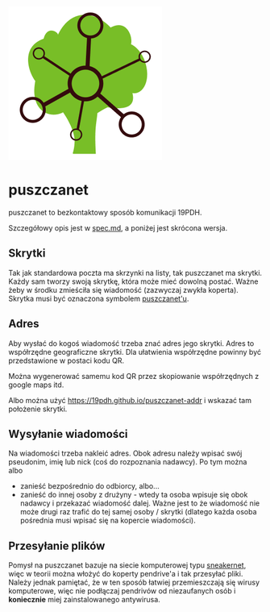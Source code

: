 ![](puszczanet.png)

# puszczanet

puszczanet to bezkontaktowy sposób komunikacji 19PDH.

Szczegółowy opis jest w [spec.md](spec.md), a poniżej jest skrócona wersja.

## Skrytki

Tak jak standardowa poczta ma skrzynki na listy, tak puszczanet ma skrytki. Każdy sam tworzy swoją skrytkę, która może mieć dowolną postać. Ważne żeby w środku zmieściła się wiadomość (zazwyczaj zwykła koperta). Skrytka musi być oznaczona symbolem [puszczanet'u](puszczanet.png).

## Adres

Aby wysłać do kogoś wiadomość trzeba znać adres jego skrytki. Adres to współrzędne geograficzne skrytki. Dla ułatwienia współrzędne powinny być przedstawione w postaci kodu QR.

Można wygenerować samemu kod QR przez skopiowanie współrzędnych z google maps itd.

Albo można użyć https://19pdh.github.io/puszczanet-addr i wskazać tam położenie skrytki.

## Wysyłanie wiadomości

Na wiadomości trzeba nakleić adres. Obok adresu należy wpisać swój pseudonim, imię lub nick (coś do rozpoznania nadawcy). Po tym można albo

- zanieść bezpośrednio do odbiorcy, albo...
- zanieść do innej osoby z drużyny - wtedy ta osoba wpisuje się obok nadawcy i przekazać wiadomość dalej. Ważne jest to że wiadomość nie może drugi raz trafić do tej samej osoby / skrytki (dlatego każda osoba pośrednia musi wpisać się na kopercie wiadomości).

## Przesyłanie plików

Pomysł na puszczanet bazuje na siecie komputerowej typu [sneakernet](https://pl.wikipedia.org/wiki/Sneakernet), więc w teorii można włożyć do koperty pendrive'a i tak przesyłać pliki. Należy jednak pamiętać, że w ten sposób łatwiej przemieszczają się wirusy komputerowe, więc nie podłączaj pendrivów od niezaufanych osób i **koniecznie** miej zainstalowanego antywirusa.
